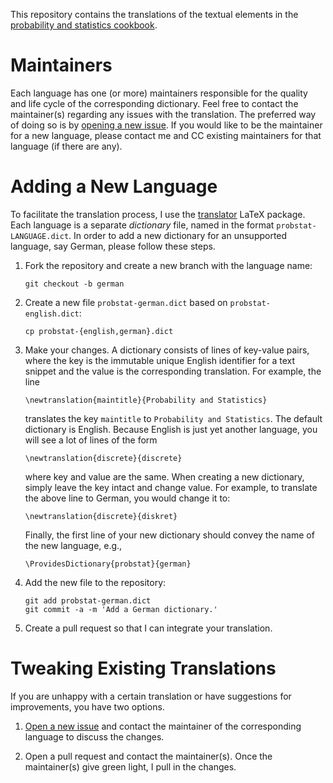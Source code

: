 This repository contains the translations of the textual elements in the
[probability and statistics cookbook][cookbook].

Maintainers
===========

Each language has one (or more) maintainers responsible for the quality and
life cycle of the corresponding dictionary. Feel free to contact the
maintainer(s) regarding any issues with the translation. The preferred way of
doing so is by [opening a new issue][new issue]. If you would like to be the
maintainer for a new language, please contact me and CC existing maintainers
for that language (if there are any).

Adding a New Language
=====================

To facilitate the translation process, I use the [translator][translator] LaTeX
package. Each language is a separate *dictionary* file, named in the format
`probstat-LANGUAGE.dict`. In order to add a new dictionary for an unsupported
language, say German, please follow these steps.

1.  Fork the repository and create a new branch with the language name:

        git checkout -b german

2.  Create a new file `probstat-german.dict` based on `probstat-english.dict`:

        cp probstat-{english,german}.dict

3.  Make your changes. A dictionary consists of lines of key-value pairs, where
    the key is the immutable unique English identifier for a text snippet and
    the value is the corresponding translation. For example, the line

        \newtranslation{maintitle}{Probability and Statistics}

    translates the key `maintitle` to `Probability and Statistics`. The default
    dictionary is English. Because English is just yet another language, you
    will see a lot of lines of the form

        \newtranslation{discrete}{discrete}

    where key and value are the same. When creating a new dictionary, simply
    leave the key intact and change value. For example, to translate the above
    line to German, you would change it to:

        \newtranslation{discrete}{diskret}

    Finally, the first line of your new dictionary should convey the name of the
    new language, e.g.,

        \ProvidesDictionary{probstat}{german}

4.  Add the new file to the repository:

        git add probstat-german.dict
        git commit -a -m 'Add a German dictionary.'

5.  Create a pull request so that I can integrate your translation.

Tweaking Existing Translations
==============================

If you are unhappy with a certain translation or have suggestions for
improvements, you have two options.

1.  [Open a new issue][new issue] and contact the maintainer of the
    corresponding language to discuss the changes.

2.  Open a pull request and contact the maintainer(s). Once the maintainer(s)
    give green light, I pull in the changes.

[cookbook]: http://matthias.vallentin.net/probability-and-statistics-cookbook
[translator]: http://www.bakoma-tex.com/doc/latex/translator/
[new issue]: https://github.com/mavam/probstat-translations/issues/new
